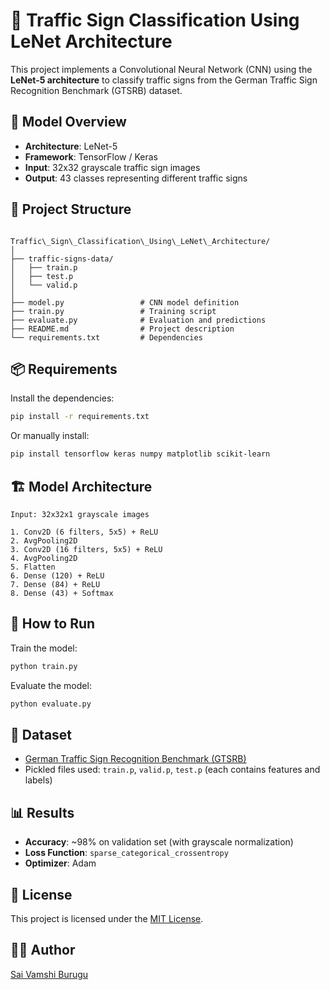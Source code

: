 # 🚦 Traffic Sign Classification Using LeNet Architecture

This project implements a Convolutional Neural Network (CNN) using the **LeNet-5 architecture** to classify traffic signs from the German Traffic Sign Recognition Benchmark (GTSRB) dataset.

## 🧠 Model Overview

- **Architecture**: LeNet-5  
- **Framework**: TensorFlow / Keras  
- **Input**: 32x32 grayscale traffic sign images  
- **Output**: 43 classes representing different traffic signs

## 📁 Project Structure

```

Traffic\_Sign\_Classification\_Using\_LeNet\_Architecture/
│
├── traffic-signs-data/
│   ├── train.p
│   ├── test.p
│   └── valid.p
│
├── model.py                 # CNN model definition
├── train.py                 # Training script
├── evaluate.py              # Evaluation and predictions
├── README.md                # Project description
└── requirements.txt         # Dependencies

````

## 📦 Requirements

Install the dependencies:

```bash
pip install -r requirements.txt
````

Or manually install:

```bash
pip install tensorflow keras numpy matplotlib scikit-learn
```

## 🏗️ Model Architecture

```
Input: 32x32x1 grayscale images

1. Conv2D (6 filters, 5x5) + ReLU  
2. AvgPooling2D  
3. Conv2D (16 filters, 5x5) + ReLU  
4. AvgPooling2D  
5. Flatten  
6. Dense (120) + ReLU  
7. Dense (84) + ReLU  
8. Dense (43) + Softmax
```

## 🚀 How to Run

Train the model:

```bash
python train.py
```

Evaluate the model:

```bash
python evaluate.py
```

## 🧪 Dataset

* [German Traffic Sign Recognition Benchmark (GTSRB)](https://benchmark.ini.rub.de/?section=gtsrb&subsection=news)
* Pickled files used: `train.p`, `valid.p`, `test.p` (each contains features and labels)

## 📊 Results

* **Accuracy**: \~98% on validation set (with grayscale normalization)
* **Loss Function**: `sparse_categorical_crossentropy`
* **Optimizer**: Adam

## 📝 License

This project is licensed under the [MIT License](LICENSE).

## 👨‍💻 Author

[Sai Vamshi Burugu](https://github.com/SaiVamshiBurugu)
